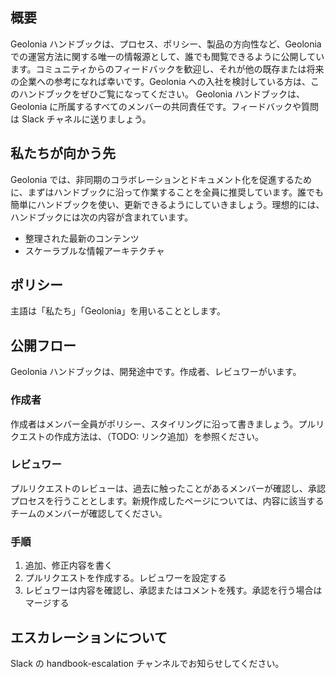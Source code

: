 ## 概要
Geolonia ハンドブックは、プロセス、ポリシー、製品の方向性など、Geolonia での運営方法に関する唯一の情報源として、誰でも閲覧できるように公開しています。コミュニティからのフィードバックを歓迎し、それが他の既存または将来の企業への参考になれば幸いです。Geolonia への入社を検討している方は、このハンドブックをぜひご覧になってください。
Geolonia ハンドブックは、Geolonia に所属するすべてのメンバーの共同責任です。フィードバックや質問は Slack チャネルに送りましょう。

## 私たちが向かう先
Geolonia では、非同期のコラボレーションとドキュメント化を促進するために、まずはハンドブックに沿って作業することを全員に推奨しています。誰でも簡単にハンドブックを使い、更新できるようにしていきましょう。理想的には、ハンドブックには次の内容が含まれています。

- 整理された最新のコンテンツ
- スケーラブルな情報アーキテクチャ

## ポリシー
主語は「私たち」「Geolonia」を用いることとします。

## 公開フロー
Geolonia ハンドブックは、開発途中です。作成者、レビュワーがいます。
### 作成者
作成者はメンバー全員がポリシー、スタイリングに沿って書きましょう。プルリクエストの作成方法は、（TODO: リンク追加）を参照ください。

### レビュワー
プルリクエストのレビューは、過去に触ったことがあるメンバーが確認し、承認プロセスを行うこととします。新規作成したページについては、内容に該当するチームのメンバーが確認してください。

### 手順
1. 追加、修正内容を書く
2. プルリクエストを作成する。レビュワーを設定する
3. レビュワーは内容を確認し、承認またはコメントを残す。承認を行う場合はマージする
## エスカレーションについて
Slack の handbook-escalation チャンネルでお知らせしてください。
